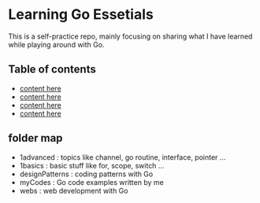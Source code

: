 # Learning Go Essetials
This is a self-practice repo, mainly focusing on sharing what I have learned while playing around with Go.

## Table of contents
- [content here]()
- [content here]()
- [content here]()
- [content here]()

## folder map 
- 1advanced : topics like channel, go routine, interface, pointer ... 
- 1basics : basic stuff like for, scope, switch ... 
- designPatterns : coding patterns with Go
- myCodes : Go code examples written by me
- webs : web development with Go